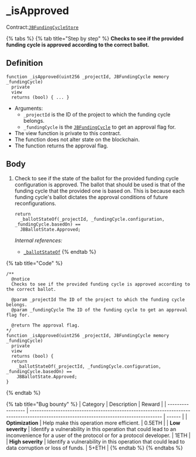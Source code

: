 # \_isApproved

Contract:[`JBFundingCycleStore`](../)​

{% tabs %}
{% tab title="Step by step" %}
**Checks to see if the provided funding cycle is approved according to the correct ballot.**

## Definition

```solidity
function _isApproved(uint256 _projectId, JBFundingCycle memory _fundingCycle)
  private
  view
  returns (bool) { ... }
```

* Arguments:
  * `_projectId` is the ID of the project to which the funding cycle belongs.
  * `_fundingCycle` is the [`JBFundingCycle`](../../../data-structures/jbfundingcycle.md) to get an approval flag for.
* The view function is private to this contract.
* The function does not alter state on the blockchain.
* The function returns the approval flag.

## Body

1.  Check to see if the state of the ballot for the provided funding cycle configuration is approved. The ballot that should be used is that of the funding cycle that the provided one is based on. This is because each funding cycle's ballot dictates the approval conditions of future reconfigurations.

    ```solidity
    return
      _ballotStateOf(_projectId, _fundingCycle.configuration, _fundingCycle.basedOn) ==
      JBBallotState.Approved;
    ```

    _Internal references:_

    * [`_ballotStateOf`](\_ballotstateof.md)
{% endtab %}

{% tab title="Code" %}
```solidity
/** 
  @notice 
  Checks to see if the provided funding cycle is approved according to the correct ballot.

  @param _projectId The ID of the project to which the funding cycle belongs.
  @param _fundingCycle The ID of the funding cycle to get an approval flag for.

  @return The approval flag.
*/
function _isApproved(uint256 _projectId, JBFundingCycle memory _fundingCycle)
  private
  view
  returns (bool) {
  return
    _ballotStateOf(_projectId, _fundingCycle.configuration, _fundingCycle.basedOn) ==
    JBBallotState.Approved;
}
```
{% endtab %}

{% tab title="Bug bounty" %}
| Category          | Description                                                                                                                            | Reward |
| ----------------- | -------------------------------------------------------------------------------------------------------------------------------------- | ------ |
| **Optimization**  | Help make this operation more efficient.                                                                                               | 0.5ETH |
| **Low severity**  | Identify a vulnerability in this operation that could lead to an inconvenience for a user of the protocol or for a protocol developer. | 1ETH   |
| **High severity** | Identify a vulnerability in this operation that could lead to data corruption or loss of funds.                                        | 5+ETH  |
{% endtab %}
{% endtabs %}
